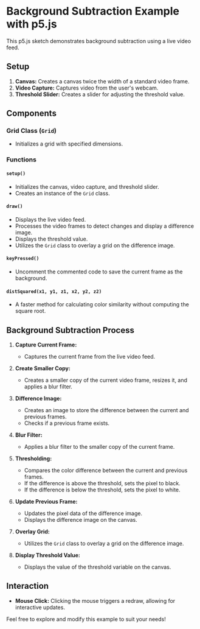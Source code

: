 # Background Subtraction Example with p5.js

This p5.js sketch demonstrates background subtraction using a live video feed.

## Setup

1. **Canvas:** Creates a canvas twice the width of a standard video frame.
2. **Video Capture:** Captures video from the user's webcam.
3. **Threshold Slider:** Creates a slider for adjusting the threshold value.

## Components

### Grid Class (`Grid`)

- Initializes a grid with specified dimensions.

### Functions

#### `setup()`

- Initializes the canvas, video capture, and threshold slider.
- Creates an instance of the `Grid` class.

#### `draw()`

- Displays the live video feed.
- Processes the video frames to detect changes and display a difference image.
- Displays the threshold value.
- Utilizes the `Grid` class to overlay a grid on the difference image.

#### `keyPressed()`

- Uncomment the commented code to save the current frame as the background.

#### `distSquared(x1, y1, z1, x2, y2, z2)`

- A faster method for calculating color similarity without computing the square root.

## Background Subtraction Process

1. **Capture Current Frame:**
   - Captures the current frame from the live video feed.

2. **Create Smaller Copy:**
   - Creates a smaller copy of the current video frame, resizes it, and applies a blur filter.

3. **Difference Image:**
   - Creates an image to store the difference between the current and previous frames.
   - Checks if a previous frame exists.

4. **Blur Filter:**
   - Applies a blur filter to the smaller copy of the current frame.

5. **Thresholding:**
   - Compares the color difference between the current and previous frames.
   - If the difference is above the threshold, sets the pixel to black.
   - If the difference is below the threshold, sets the pixel to white.

6. **Update Previous Frame:**
   - Updates the pixel data of the difference image.
   - Displays the difference image on the canvas.

7. **Overlay Grid:**
   - Utilizes the `Grid` class to overlay a grid on the difference image.

8. **Display Threshold Value:**
   - Displays the value of the threshold variable on the canvas.

## Interaction

- **Mouse Click:** Clicking the mouse triggers a redraw, allowing for interactive updates.

Feel free to explore and modify this example to suit your needs!
